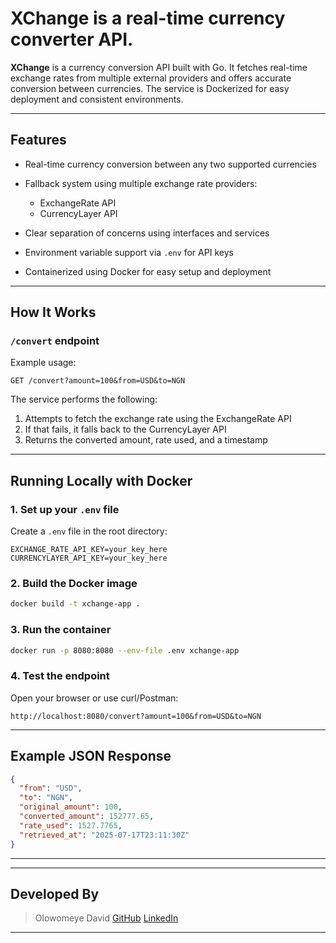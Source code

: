 # XChange is a real-time currency converter API.

**XChange** is a currency conversion API built with Go. It fetches real-time exchange rates from multiple external providers and offers accurate conversion between currencies. The service is Dockerized for easy deployment and consistent environments.

---

## Features

* Real-time currency conversion between any two supported currencies
* Fallback system using multiple exchange rate providers: 

  * ExchangeRate API
  * CurrencyLayer API
* Clear separation of concerns using interfaces and services
* Environment variable support via `.env` for API keys
* Containerized using Docker for easy setup and deployment

---

## How It Works

### `/convert` endpoint

Example usage:

```
GET /convert?amount=100&from=USD&to=NGN
```

The service performs the following:

1. Attempts to fetch the exchange rate using the ExchangeRate API
2. If that fails, it falls back to the CurrencyLayer API
3. Returns the converted amount, rate used, and a timestamp

---

## Running Locally with Docker

### 1. Set up your `.env` file

Create a `.env` file in the root directory:

```
EXCHANGE_RATE_API_KEY=your_key_here
CURRENCYLAYER_API_KEY=your_key_here
```

### 2. Build the Docker image

```bash
docker build -t xchange-app .
```

### 3. Run the container

```bash
docker run -p 8080:8080 --env-file .env xchange-app
```

### 4. Test the endpoint

Open your browser or use curl/Postman:

```
http://localhost:8080/convert?amount=100&from=USD&to=NGN
```

---

## Example JSON Response

```json
{
  "from": "USD",
  "to": "NGN",
  "original_amount": 100,
  "converted_amount": 152777.65,
  "rate_used": 1527.7765,
  "retrieved_at": "2025-07-17T23:11:30Z"
}
```
---
---

## Developed By
> Olowomeye David [GitHub](https://github.com/greatdaveo) [LinkedIn](https://linkedin.com/in/greatdaveo)

---
